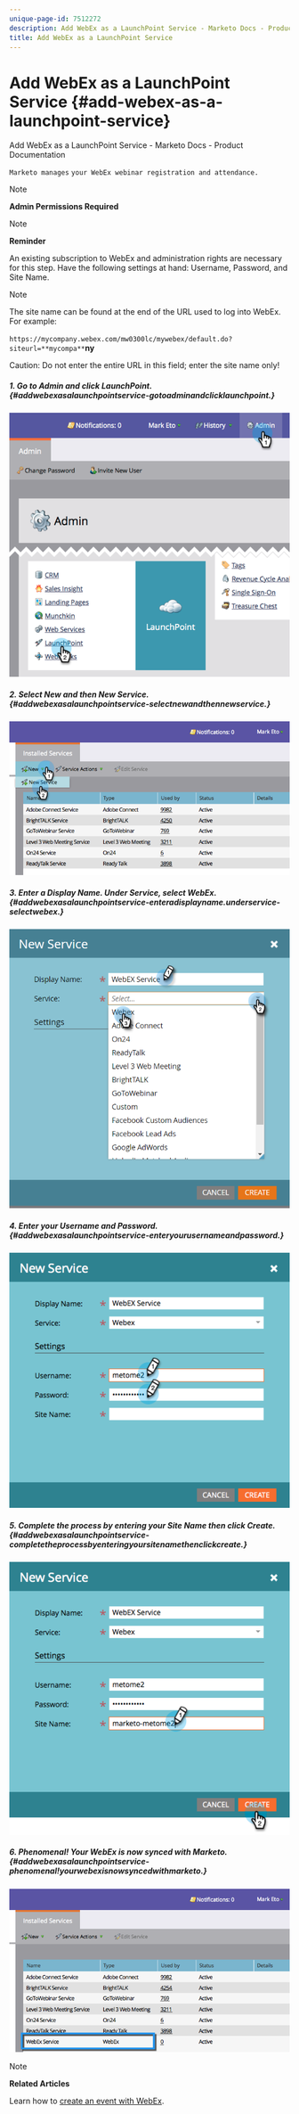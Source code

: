 ```yaml
---
unique-page-id: 7512272
description: Add WebEx as a LaunchPoint Service - Marketo Docs - Product Documentation
title: Add WebEx as a LaunchPoint Service
---
```


# Add WebEx as a LaunchPoint Service {#add-webex-as-a-launchpoint-service}

Add WebEx as a LaunchPoint Service - Marketo Docs - Product Documentation

`Marketo manages` `your WebEx webinar registration and attendance.`

>[!NOTE]
>
>**Admin Permissions Required**

>[!NOTE]
>
>**Reminder**
>
>An existing subscription to WebEx and administration rights are necessary for this step. Have the following settings at hand: Username, Password, and Site Name.

>[!NOTE]
>
>The site name can be found at the end of the URL used to log into WebEx. For example:
>
>`https://mycompany.webex.com/mw0300lc/mywebex/default.do?siteurl=**mycompa**`**ny**
>
>Caution: Do not enter the entire URL in this field; enter the site name only!

##### 1. Go to Admin and click LaunchPoint. {#addwebexasalaunchpointservice-gotoadminandclicklaunchpoint.}

![](assets/image2015-4-23-11-3a20-3a43.png)

##### 2. Select New and then New Service. {#addwebexasalaunchpointservice-selectnewandthennewservice.}

![](assets/webex-new-service.png)

##### 3. Enter a Display Name. Under Service, select WebEx. {#addwebexasalaunchpointservice-enteradisplayname.underservice-selectwebex.}

![](assets/new-service-webex.png)

##### 4. Enter your Username and Password. {#addwebexasalaunchpointservice-enteryourusernameandpassword.}

![](assets/image2015-4-24-18-3a56-3a56.png)

##### 5. Complete the process by entering your Site Name then click Create. {#addwebexasalaunchpointservice-completetheprocessbyenteringyoursitenamethenclickcreate.}

![](assets/image2015-4-24-18-3a58-3a43.png)

##### 6. Phenomenal! Your WebEx is now synced with Marketo.  {#addwebexasalaunchpointservice-phenomenal!yourwebexisnowsyncedwithmarketo.}

![](assets/webex.png)

>[!NOTE]
>
>**Related Articles**
>
>Learn how to [create an event with WebEx](../../../../welcome-to-marketo-docs/product-docs/demand-generation/events/create-an-event/create-an-event-with-webex.md).

